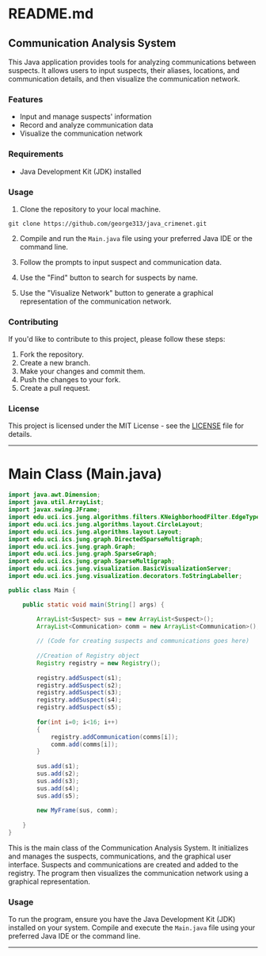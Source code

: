 # README.md

## Communication Analysis System

This Java application provides tools for analyzing communications between suspects. It allows users to input suspects, their aliases, locations, and communication details, and then visualize the communication network.

### Features

- Input and manage suspects' information
- Record and analyze communication data
- Visualize the communication network

### Requirements

- Java Development Kit (JDK) installed

### Usage

1. Clone the repository to your local machine.

```
git clone https://github.com/george313/java_crimenet.git
```

2. Compile and run the `Main.java` file using your preferred Java IDE or the command line.

3. Follow the prompts to input suspect and communication data.

4. Use the "Find" button to search for suspects by name.

5. Use the "Visualize Network" button to generate a graphical representation of the communication network.

### Contributing

If you'd like to contribute to this project, please follow these steps:

1. Fork the repository.
2. Create a new branch.
3. Make your changes and commit them.
4. Push the changes to your fork.
5. Create a pull request.

### License

This project is licensed under the MIT License - see the [LICENSE](LICENSE) file for details.

---

# Main Class (Main.java)

```java
import java.awt.Dimension;
import java.util.ArrayList;
import javax.swing.JFrame;
import edu.uci.ics.jung.algorithms.filters.KNeighborhoodFilter.EdgeType;
import edu.uci.ics.jung.algorithms.layout.CircleLayout;
import edu.uci.ics.jung.algorithms.layout.Layout;
import edu.uci.ics.jung.graph.DirectedSparseMultigraph;
import edu.uci.ics.jung.graph.Graph;
import edu.uci.ics.jung.graph.SparseGraph;
import edu.uci.ics.jung.graph.SparseMultigraph;
import edu.uci.ics.jung.visualization.BasicVisualizationServer;
import edu.uci.ics.jung.visualization.decorators.ToStringLabeller;

public class Main {

    public static void main(String[] args) {

        ArrayList<Suspect> sus = new ArrayList<Suspect>();
        ArrayList<Communication> comm = new ArrayList<Communication>();        
        
        // (Code for creating suspects and communications goes here)
        
        //Creation of Registry object
        Registry registry = new Registry();
        
        registry.addSuspect(s1);
        registry.addSuspect(s2);
        registry.addSuspect(s3);
        registry.addSuspect(s4);
        registry.addSuspect(s5);
        
        for(int i=0; i<16; i++)
        {
            registry.addCommunication(comms[i]);
            comm.add(comms[i]);
        }
    
        sus.add(s1);
        sus.add(s2);
        sus.add(s3);
        sus.add(s4);
        sus.add(s5);
        
        new MyFrame(sus, comm);
                
    }
}
```

This is the main class of the Communication Analysis System. It initializes and manages the suspects, communications, and the graphical user interface. Suspects and communications are created and added to the registry. The program then visualizes the communication network using a graphical representation.

### Usage

To run the program, ensure you have the Java Development Kit (JDK) installed on your system. Compile and execute the `Main.java` file using your preferred Java IDE or the command line.

---
